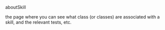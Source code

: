 aboutSkill

the page where you can see what class (or classes) are associated with a skill, and the relevant tests, etc. 